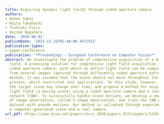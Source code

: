 ```yaml
---
title: Acquiring dynamic light fields through coded aperture camera
authors:
- Kohei Sakai
- Keita Takahashi
- Toshiaki Fujii
- Hajime Nagahara
date: '2020-08-01'
publishDate: '2023-12-25T01:40:00.447155Z'
publication_types:
- paper-conference
publication: '*Proceedings - European Conference on Computer Vision*'
abstract: We investigate the problem of compressive acquisition of a dynamic light
  field. A promising solution for compressive light field acquisition is to use a
  coded aperture camera, with which an entire light field can be computationally reconstructed
  from several images captured through differently-coded aperture patterns. With this
  method, it was assumed that the scene should not move throughout the complete acquisition
  process, which restricted real applications. In this study, however, we assume that
  the target scene may change over time, and propose a method for acquiring a dynamic
  light field (a moving scene) using a coded aperture camera and a convolutional neural
  network (CNN). To successfully handle scene motions, we develop a new configuration
  of image observation, called V-shape observation, and train the CNN using a dynamic-light-field
  dataset with pseudo motions. Our method is validated through experiments using both
  a computer-generated scene and a real camera.
url_pdf: https://www.ecva.net/papers/eccv_2020/papers_ECCV/papers/123640358.pdf
---
```

